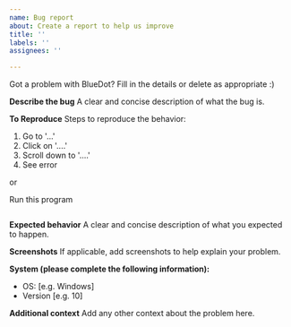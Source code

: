 ```yaml
---
name: Bug report
about: Create a report to help us improve
title: ''
labels: ''
assignees: ''

---
```


Got a problem with BlueDot? Fill in the details or delete as appropriate :)

**Describe the bug**
A clear and concise description of what the bug is.

**To Reproduce**
Steps to reproduce the behavior:
1. Go to '...'
2. Click on '....'
3. Scroll down to '....'
4. See error

or 

Run this program
```python

```

**Expected behavior**
A clear and concise description of what you expected to happen.

**Screenshots**
If applicable, add screenshots to help explain your problem.

**System (please complete the following information):**
 - OS: [e.g. Windows]
 - Version [e.g. 10]

**Additional context**
Add any other context about the problem here.
